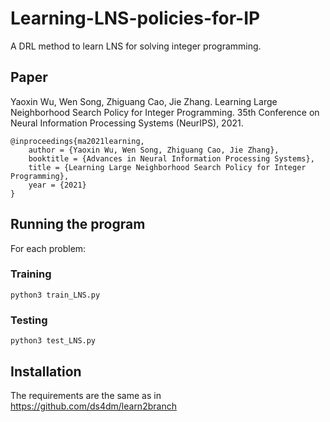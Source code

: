 # Learning-LNS-policies-for-IP

A DRL method to learn LNS for solving integer programming.

## Paper

Yaoxin Wu, Wen Song, Zhiguang Cao, Jie Zhang. Learning Large Neighborhood Search Policy for Integer Programming. 35th Conference on Neural Information Processing Systems (NeurIPS), 2021.

```
@inproceedings{ma2021learning,
    author = {Yaoxin Wu, Wen Song, Zhiguang Cao, Jie Zhang},
    booktitle = {Advances in Neural Information Processing Systems},
    title = {Learning Large Neighborhood Search Policy for Integer Programming},
    year = {2021}
}
```

## Running the program

For each problem:

### Training
```
python3 train_LNS.py
```
### Testing
```
python3 test_LNS.py
```
## Installation

The requirements are the same as in https://github.com/ds4dm/learn2branch
